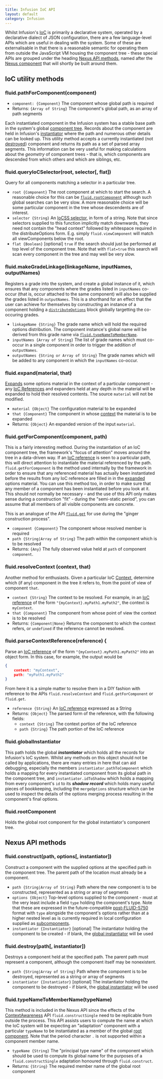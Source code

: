 ```yaml
---
title: Infusion IoC API
layout: default
category: Infusion
---
```


Whilst Infusion's [IoC](HowToUseInfusionIoC.md) is primarily a declarative system, operated by a declarative dialect of
JSON configuration, there are a few language-level APIs which are useful in dealing with the system. Some of these
are externalisable in that there is a reasonable semantic for operating them from outside the JavaScript VM housing the 
component tree - these special APIs are grouped under the heading [Nexus API methods](#nexus-api-methods), named after the 
[Nexus component](https://wiki.gpii.net/w/Nexus_API) that will shortly be built around them.

## IoC utility methods

### fluid.pathForComponent(component)

* `component: {Component}` The component whose global path is required
* Returns: `{Array of String}` The component's global path, as an array of path segments

Each instantiated component in the Infusion system has a stable base path in the system's global [component tree](Contexts.md).
Records about the component are held in Infusion's [instantiator](#fluid-globalinstantiator) where the path and numerous other
details can be looked up. This utility method accepts a currently instantiated (not [destroyed](CoreAPI.md#fluid-isdestroyed-component-))
component and returns its path as a set of parsed array segments. This information can be very useful for making calculations about
the _geometry_ of component trees - that is, which components are descended from which others and which are siblings, etc.

### fluid.queryIoCSelector(root, selector[, flat])

Query for all components matching a selector in a particular tree.
* `root {Component}` The root component at which to start the search. A reasonable choice for this can be [`fluid.rootComponent`](#fluid-rootcomponent) although
such global searches can be very slow. A more reasonable choice will be some particular component in the tree whose descendents are of interest.  
* `selector {String}` An [IoCSS selector](IoCSS.md), in form of a string. Note that since selectors supplied to this function implicitly
match downwards, they need not contain the "head context" followed by whitespace required in the distributeOptions form. E.g.
simply `fluid.viewComponent` will match all viewComponents below the root.
* `flat {Boolean}` [optional] `true` if the search should just be performed at top level of the component tree. Note that with `flat=true` this search will scan every component in the tree and may well be very slow.

### fluid.makeGradeLinkage(linkageName, inputNames, outputNames)

Registers a grade into the system, and create a global instance of it, which ensures that any components where the grades listed in `inputNames` co-occur (that is, occur
attached to the same component) will also be supplied the grades listed in `outputNames`. This is a shorthand for an effect that the user can achieve for themselves by
constructing an instance of a component holding a [`distributeOptions`](IoCSS.md) block globally targetting the co-occuring grades.

* `linkageName {String}` The grade name which will hold the required options distribution. The component instance's global name will be derived from this grade name via [`fluid.typeNameToMemberName`](#fluid-typenametomembername-typename-).
* `inputNames {Array of String}` The list of grade names which must co-occur in a single component in order to trigger the addition of `outputNames`.
* `outputNames {String or Array of String}` The grade names which will be added to any component in which the `inputNames` co-occur. 

### fluid.expand(material, that)

[Expands](ExpansionOfComponentOptions.md) some options material in the context of a particular component - any [IoC References](IocReferences.md) and expanders held at any
depth in the material will be expanded to hold their resolved contents. The source `material` will not be modified.

* `material {Object}` The configuration material to be expanded
* `that {Component}` The component in whose [context](Contexts.md) the material is to be expanded
* Returns: `{Object}` An expanded version of the input `material`.

### fluid.getForComponent(component, path)

This is a fairly interesting method. During the instantiation of an IoC component tree, the framework's "focus of attention" moves around the tree
in a data-driven way. If an [IoC reference](#IoCReferences.md) is seen to a particular path, this will direct attention to instantiate the
material referenced by the path. `fluid.getForComponent` is the method used internally by the framework in order to ensure that any referenced
material has actually been instantiated before the results from any IoC reference are filled in in the [expanded](ExpansionOfComponentOptions.md)
options material. You can use this method too, in order to make sure that any member of a component has been instantiated before you look at it. This
should not normally be necessary - and the use of this API only makes sense during a construction "fit" - during the "semi-static period", you can
assume that all members of all visible components are concrete. 

This is an analogue of the API [`fluid.get`](CoreAPI.md#fluid-get-model-path-) for use during the "ginger construction process".

* `component {Component}` The component whose resolved member is required
* `path {String|Array of String}` The path within the component which is to be resolved
* Returns: `{Any}` The fully observed value held at `path` of component `component`.

### fluid.resolveContext (context, that)

Another method for enthusiasts. Given a particular IoC [Context](Contexts.md), determine which (if any) component in the tree it refers to, from the point
of view of component `that`.

* `context {String}` The context to be resolved. For example, in an [IoC reference](IoCReferences.md) of the form `"{myContext}.myPath1.myPath2"`, the context is `myContext`.
* `that {Component}` The component from whose point of view the context is to be resolved
* Returns: `{Component|None}` Returns the component to which the context refers, or `undefined` if the reference cannot be resolved.

### fluid.parseContextReference(reference) {

Parse an [IoC reference](IoCReferences.md) of the form `"{myContext}.myPath1.myPath2"` into an object form. In this case, for example, the output would be 

```json
{
    context: "myContext", 
    path: "myPath1.myPath2"
}
```

From here it is a simple matter to resolve them in a DIY fashion with reference to the APIs `fluid.resolveContext` and `fluid.getForComponent` or `fluid.get`.

* `reference {String}` An [IoC reference](IoCReferences.md) expressed as a String
* Returns: `{Object}` The parsed form of the reference, with the following fields:
    * `context {String}` The context portion of the IoC reference
    * `path {String}` The path portion of the IoC reference

### fluid.globalInstantiator

This path holds the global ***instantiator*** which holds all the records for Infusion's IoC system. Whilst any methods 
on this object should not be called by applications, there are many entries in here that can aid debugging, especially
the members `instantiator.pathToComponent` which holds a mapping for every instantiated component from its global path
in the component tree, and `instantiator.idToShadow` which holds a mapping from every component's `id` to its ***shadow record***
which holds many useful pieces of bookkeeping, including the `mergeOptions` structure which can be used to inspect the details
of the options merging process resulting in the component's final options.

### fluid.rootComponent

Holds the global root component for the global instantiator's component tree.


## Nexus API methods 

### fluid.construct(path, options[, instantiator])

Construct a component with the supplied options at the specified path in the component tree. The parent path of the location must already be a component.

* `path {String|Array of String}` Path where the new component is to be constructed, represented as a string or array of segments
* `options {Object}` Top-level options supplied to the component - must at the very least include a field `type` holding the component's type. Note that these are expressed
in the future-compatible [post-FLUID-5750](https://issues.fluidproject.org/browse/FLUID-5750) format with `type` alongside the component's options rather than at
a higher nested level as is currently required in local configuration supplied as [subcomponents](SubcomponentDeclaration.md). 
* `instantiator {Instantiator}` [optional] The instantiator holding the component to be created - if blank, the [global instantiator](#fluid-globalinstantiator) will be used

### fluid.destroy(path[, instantiator])

Destroys a component held at the specified path. The parent path must represent a component, although the component itself may be nonexistent.

* `path {String|Array of String}` Path where the component is to be destroyed, represented as a string or array of segments
* `instantiator {Instantiator}` [optional] The instantiator holding the component to be destroyed - if blank, the [global instantiator](#fluid-globalinstantiator) will be used

### fluid.typeNameToMemberName(typeName)

This method is included in the Nexus API since the effects of the [ContextAwareness](ContextAwareness.md) API `fluid.constructSingle` need to be replicable 
from outside the process. This API assists users to compute the name at which the IoC system will be expecting an "adaptation" component with a particular
`typeName` to be instantiated as a member of the global [root component](#fluid-rootcomponent). Note that the period character `.` is not supported within a 
component member name.

* `typeName {String}` The "principal type name" of the component which should be used to compute its global name for the purposes of a `fluid.constructSingle` adaptation
honoured through `fluid.construct`.
* Returns: `{String}` The required member name of the global root component
